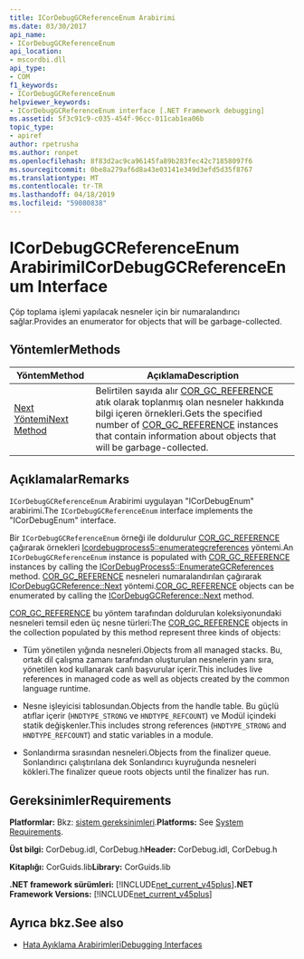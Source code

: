 ```yaml
---
title: ICorDebugGCReferenceEnum Arabirimi
ms.date: 03/30/2017
api_name:
- ICorDebugGCReferenceEnum
api_location:
- mscordbi.dll
api_type:
- COM
f1_keywords:
- ICorDebugGCReferenceEnum
helpviewer_keywords:
- ICorDebugGCReferenceEnum interface [.NET Framework debugging]
ms.assetid: 5f3c91c9-c035-454f-96cc-011cab1ea06b
topic_type:
- apiref
author: rpetrusha
ms.author: ronpet
ms.openlocfilehash: 8f83d2ac9ca96145fa89b283fec42c71858097f6
ms.sourcegitcommit: 0be8a279af6d8a43e03141e349d3efd5d35f8767
ms.translationtype: MT
ms.contentlocale: tr-TR
ms.lasthandoff: 04/18/2019
ms.locfileid: "59080838"
---
```

# <a name="icordebuggcreferenceenum-interface"></a><span data-ttu-id="523b9-102">ICorDebugGCReferenceEnum Arabirimi</span><span class="sxs-lookup"><span data-stu-id="523b9-102">ICorDebugGCReferenceEnum Interface</span></span>
<span data-ttu-id="523b9-103">Çöp toplama işlemi yapılacak nesneler için bir numaralandırıcı sağlar.</span><span class="sxs-lookup"><span data-stu-id="523b9-103">Provides an enumerator for objects that will be garbage-collected.</span></span>  
  
## <a name="methods"></a><span data-ttu-id="523b9-104">Yöntemler</span><span class="sxs-lookup"><span data-stu-id="523b9-104">Methods</span></span>  
  
|<span data-ttu-id="523b9-105">Yöntem</span><span class="sxs-lookup"><span data-stu-id="523b9-105">Method</span></span>|<span data-ttu-id="523b9-106">Açıklama</span><span class="sxs-lookup"><span data-stu-id="523b9-106">Description</span></span>|  
|------------|-----------------|  
|[<span data-ttu-id="523b9-107">Next Yöntemi</span><span class="sxs-lookup"><span data-stu-id="523b9-107">Next Method</span></span>](../../../../docs/framework/unmanaged-api/debugging/icordebuggcreferenceenum-next-method.md)|<span data-ttu-id="523b9-108">Belirtilen sayıda alır [COR_GC_REFERENCE](../../../../docs/framework/unmanaged-api/debugging/cor-gc-reference-structure.md) atık olarak toplanmış olan nesneler hakkında bilgi içeren örnekleri.</span><span class="sxs-lookup"><span data-stu-id="523b9-108">Gets the specified number of [COR_GC_REFERENCE](../../../../docs/framework/unmanaged-api/debugging/cor-gc-reference-structure.md) instances that contain information about objects that will be garbage-collected.</span></span>|  
  
## <a name="remarks"></a><span data-ttu-id="523b9-109">Açıklamalar</span><span class="sxs-lookup"><span data-stu-id="523b9-109">Remarks</span></span>  
 <span data-ttu-id="523b9-110">`ICorDebugGCReferenceEnum` Arabirimi uygulayan "ICorDebugEnum" arabirimi.</span><span class="sxs-lookup"><span data-stu-id="523b9-110">The `ICorDebugGCReferenceEnum` interface implements the "ICorDebugEnum" interface.</span></span>  
  
 <span data-ttu-id="523b9-111">Bir `ICorDebugGCReferenceEnum` örneği ile doldurulur [COR_GC_REFERENCE](../../../../docs/framework/unmanaged-api/debugging/cor-gc-reference-structure.md) çağırarak örnekleri [Icordebugprocess5::enumerategcreferences](../../../../docs/framework/unmanaged-api/debugging/icordebugprocess5-enumerategcreferences-method.md) yöntemi.</span><span class="sxs-lookup"><span data-stu-id="523b9-111">An `ICorDebugGCReferenceEnum` instance is populated with [COR_GC_REFERENCE](../../../../docs/framework/unmanaged-api/debugging/cor-gc-reference-structure.md) instances by calling the [ICorDebugProcess5::EnumerateGCReferences](../../../../docs/framework/unmanaged-api/debugging/icordebugprocess5-enumerategcreferences-method.md) method.</span></span> <span data-ttu-id="523b9-112">[COR_GC_REFERENCE](../../../../docs/framework/unmanaged-api/debugging/cor-gc-reference-structure.md) nesneleri numaralandırılan çağırarak [ICorDebugGCReference::Next](../../../../docs/framework/unmanaged-api/debugging/icordebuggcreferenceenum-next-method.md) yöntemi.</span><span class="sxs-lookup"><span data-stu-id="523b9-112">[COR_GC_REFERENCE](../../../../docs/framework/unmanaged-api/debugging/cor-gc-reference-structure.md) objects can be enumerated by calling the [ICorDebugGCReference::Next](../../../../docs/framework/unmanaged-api/debugging/icordebuggcreferenceenum-next-method.md) method.</span></span>  
  
 <span data-ttu-id="523b9-113">[COR_GC_REFERENCE](../../../../docs/framework/unmanaged-api/debugging/cor-gc-reference-structure.md) bu yöntem tarafından doldurulan koleksiyonundaki nesneleri temsil eden üç nesne türleri:</span><span class="sxs-lookup"><span data-stu-id="523b9-113">The [COR_GC_REFERENCE](../../../../docs/framework/unmanaged-api/debugging/cor-gc-reference-structure.md) objects in the collection populated by this method represent three kinds of objects:</span></span>  
  
-   <span data-ttu-id="523b9-114">Tüm yönetilen yığında nesneleri.</span><span class="sxs-lookup"><span data-stu-id="523b9-114">Objects from all managed stacks.</span></span> <span data-ttu-id="523b9-115">Bu, ortak dil çalışma zamanı tarafından oluşturulan nesnelerin yanı sıra, yönetilen kod kullanarak canlı başvurular içerir.</span><span class="sxs-lookup"><span data-stu-id="523b9-115">This includes live references in managed code as well as objects created by the common language runtime.</span></span>  
  
-   <span data-ttu-id="523b9-116">Nesne işleyicisi tablosundan.</span><span class="sxs-lookup"><span data-stu-id="523b9-116">Objects from the handle table.</span></span> <span data-ttu-id="523b9-117">Bu güçlü atıflar içerir (`HNDTYPE_STRONG` ve `HNDTYPE_REFCOUNT`) ve Modül içindeki statik değişkenler.</span><span class="sxs-lookup"><span data-stu-id="523b9-117">This includes strong references (`HNDTYPE_STRONG` and `HNDTYPE_REFCOUNT`) and static variables in a module.</span></span>  
  
-   <span data-ttu-id="523b9-118">Sonlandırma sırasından nesneleri.</span><span class="sxs-lookup"><span data-stu-id="523b9-118">Objects from the finalizer queue.</span></span> <span data-ttu-id="523b9-119">Sonlandırıcı çalıştırılana dek Sonlandırıcı kuyruğunda nesneleri kökleri.</span><span class="sxs-lookup"><span data-stu-id="523b9-119">The finalizer queue roots objects until the finalizer has run.</span></span>  
  
## <a name="requirements"></a><span data-ttu-id="523b9-120">Gereksinimler</span><span class="sxs-lookup"><span data-stu-id="523b9-120">Requirements</span></span>  
 <span data-ttu-id="523b9-121">**Platformlar:** Bkz: [sistem gereksinimleri](../../../../docs/framework/get-started/system-requirements.md).</span><span class="sxs-lookup"><span data-stu-id="523b9-121">**Platforms:** See [System Requirements](../../../../docs/framework/get-started/system-requirements.md).</span></span>  
  
 <span data-ttu-id="523b9-122">**Üst bilgi:** CorDebug.idl, CorDebug.h</span><span class="sxs-lookup"><span data-stu-id="523b9-122">**Header:** CorDebug.idl, CorDebug.h</span></span>  
  
 <span data-ttu-id="523b9-123">**Kitaplığı:** CorGuids.lib</span><span class="sxs-lookup"><span data-stu-id="523b9-123">**Library:** CorGuids.lib</span></span>  
  
 <span data-ttu-id="523b9-124">**.NET framework sürümleri:** [!INCLUDE[net_current_v45plus](../../../../includes/net-current-v45plus-md.md)]</span><span class="sxs-lookup"><span data-stu-id="523b9-124">**.NET Framework Versions:** [!INCLUDE[net_current_v45plus](../../../../includes/net-current-v45plus-md.md)]</span></span>  
  
## <a name="see-also"></a><span data-ttu-id="523b9-125">Ayrıca bkz.</span><span class="sxs-lookup"><span data-stu-id="523b9-125">See also</span></span>

- [<span data-ttu-id="523b9-126">Hata Ayıklama Arabirimleri</span><span class="sxs-lookup"><span data-stu-id="523b9-126">Debugging Interfaces</span></span>](../../../../docs/framework/unmanaged-api/debugging/debugging-interfaces.md)
